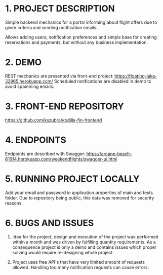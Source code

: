 # 1. PROJECT DESCRIPTION

Simple backend mechanics for a portal informing about flight offers due to given criteria and sending notification emails.

Allows adding users, notification preferences and simple base for creating reservations and payments, but without any business
implementation. 

# 2. DEMO

REST mechanics are presented via front-end project: https://floating-lake-32865.herokuapp.com/
Scheduled notifications are disabled in demo to avoid spamming emails.

# 3. FRONT-END REPOSITORY

https://github.com/kszubra/kodilla-fin-frontend

# 4. ENDPOINTS

Endpoints are described with Swagger: https://arcane-beach-81614.herokuapp.com/weekendflights/swagger-ui.html

# 5. RUNNING PROJECT LOCALLY

Add your email and password in application.properties of main and tests folder. Due to repository being public, this
data was removed for security reasons.  


# 6. BUGS AND ISSUES  

1. Idea for the project, design and execution of the project was performed within a month and was driven by fulfilling
quantity requirements. As a consequence project is only a demo and contains issues which proper solving would require
re-designing whole project. 

2. Project uses free API's that have very limited amount of requests allowed. Handling too many notification
requests can cause errors.

